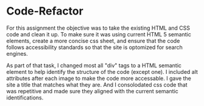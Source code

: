 # Code-Refactor

For this assignment the objective was to take the existing HTML and CSS code and clean it up.  To make sure it was using current HTML 5 semantic elements, create a more concise css sheet, and ensure that the code follows accessibility standards so that the site is optomized for search engines.

As part of that task, I changed most all "div" tags to a HTML semantic element to help identify the structure of the code (except one).  I included alt attributes after each image to make the code more accessable.  I gave the site a title that matches what they are.  And I consolodated css code that was repetitive and made sure they aligned with the current semantic identifications.